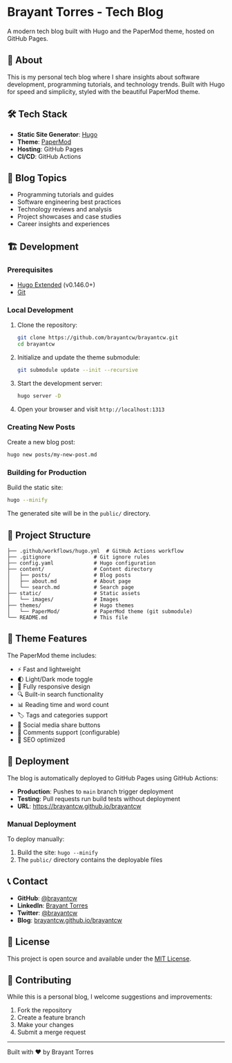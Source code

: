 # Brayant Torres - Tech Blog

A modern tech blog built with Hugo and the PaperMod theme, hosted on GitHub Pages.

## 🚀 About

This is my personal tech blog where I share insights about software development, programming tutorials, and technology trends. Built with Hugo for speed and simplicity, styled with the beautiful PaperMod theme.

## 🛠️ Tech Stack

- **Static Site Generator**: [Hugo](https://gohugo.io/)
- **Theme**: [PaperMod](https://github.com/adityatelange/hugo-PaperMod)
- **Hosting**: GitHub Pages
- **CI/CD**: GitHub Actions

## 📝 Blog Topics

- Programming tutorials and guides
- Software engineering best practices
- Technology reviews and analysis
- Project showcases and case studies
- Career insights and experiences

## 🏗️ Development

### Prerequisites

- [Hugo Extended](https://gohugo.io/getting-started/installing/) (v0.146.0+)
- [Git](https://git-scm.com/)

### Local Development

1. Clone the repository:
   ```bash
   git clone https://github.com/brayantcw/brayantcw.git
   cd brayantcw
   ```

2. Initialize and update the theme submodule:
   ```bash
   git submodule update --init --recursive
   ```

3. Start the development server:
   ```bash
   hugo server -D
   ```

4. Open your browser and visit `http://localhost:1313`

### Creating New Posts

Create a new blog post:
```bash
hugo new posts/my-new-post.md
```

### Building for Production

Build the static site:
```bash
hugo --minify
```

The generated site will be in the `public/` directory.

## 📁 Project Structure

```
├── .github/workflows/hugo.yml  # GitHub Actions workflow
├── .gitignore              # Git ignore rules
├── config.yaml             # Hugo configuration
├── content/                # Content directory
│   ├── posts/              # Blog posts
│   ├── about.md            # About page
│   └── search.md           # Search page
├── static/                 # Static assets
│   └── images/             # Images
├── themes/                 # Hugo themes
│   └── PaperMod/           # PaperMod theme (git submodule)
└── README.md               # This file
```

## 🎨 Theme Features

The PaperMod theme includes:

- ⚡ Fast and lightweight
- 🌓 Light/Dark mode toggle
- 📱 Fully responsive design
- 🔍 Built-in search functionality
- 📊 Reading time and word count
- 🏷️ Tags and categories support
- 📱 Social media share buttons
- 💬 Comments support (configurable)
- 🎯 SEO optimized

## 🚀 Deployment

The blog is automatically deployed to GitHub Pages using GitHub Actions:

- **Production**: Pushes to `main` branch trigger deployment
- **Testing**: Pull requests run build tests without deployment
- **URL**: https://brayantcw.github.io/brayantcw

### Manual Deployment

To deploy manually:

1. Build the site: `hugo --minify`
2. The `public/` directory contains the deployable files

## 📞 Contact

- **GitHub**: [@brayantcw](https://github.com/brayantcw)
- **LinkedIn**: [Brayant Torres](https://linkedin.com/in/brayant-torres)
- **Twitter**: [@brayantcw](https://twitter.com/brayantcw)
- **Blog**: [brayantcw.github.io/brayantcw](https://brayantcw.github.io/brayantcw)

## 📄 License

This project is open source and available under the [MIT License](LICENSE).

## 🤝 Contributing

While this is a personal blog, I welcome suggestions and improvements:

1. Fork the repository
2. Create a feature branch
3. Make your changes
4. Submit a merge request

---

Built with ❤️ by Brayant Torres